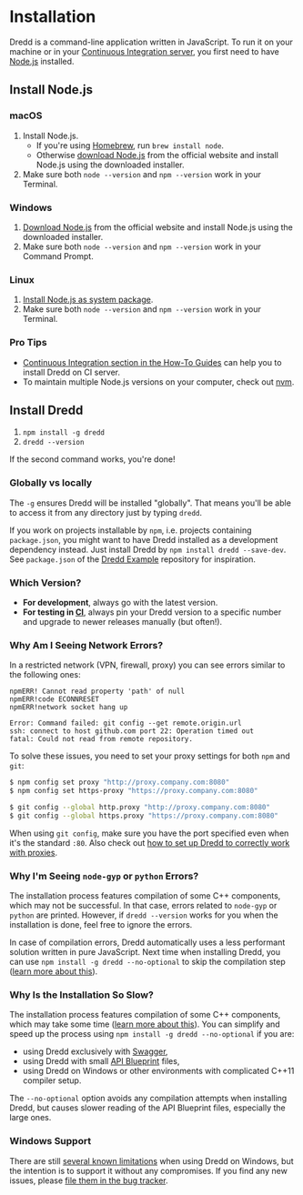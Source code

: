 # Installation

Dredd is a command-line application written in JavaScript. To run it on your machine or in your [Continuous Integration server][CI], you first need to have [Node.js][] installed.

<a name="install-nodejs"></a><!-- legacy MkDocs anchor -->

## Install Node.js

### macOS

1. Install Node.js.
    - If you're using [Homebrew][], run `brew install node`.
    - Otherwise [download Node.js][Download Node.js] from the official website and install Node.js using the downloaded installer.
2. Make sure both `node --version` and `npm --version` work in your Terminal.

### Windows

1. [Download Node.js][] from the official website and install Node.js using the downloaded installer.
2. Make sure both `node --version` and `npm --version` work in your Command Prompt.

### Linux

1. [Install Node.js as system package][].
2. Make sure both `node --version` and `npm --version` work in your Terminal.

### Pro Tips

- [Continuous Integration section in the How-To Guides](how-to-guides.md#continuous-integration) can help you to install Dredd on CI server.
- To maintain multiple Node.js versions on your computer, check out [nvm][].

## Install Dredd

1. `npm install -g dredd`
2. `dredd --version`

If the second command works, you're done!

### Globally vs locally

The `-g` ensures Dredd will be installed "globally". That means you'll be able to access it from any directory just by typing `dredd`.

If you work on projects installable by `npm`, i.e. projects containing `package.json`, you might want to have Dredd installed as a development dependency instead. Just install Dredd by `npm install dredd --save-dev`. See `package.json` of the [Dredd Example][] repository for inspiration.

### Which Version?

- **For development**, always go with the latest version.
- **For testing in [CI][]**, always pin your Dredd version to a specific number and upgrade to newer releases manually (but often!).

### Why Am I Seeing Network Errors?

In a restricted network (VPN, firewall, proxy) you can see errors similar to the following ones:

```text
npmERR! Cannot read property 'path' of null
npmERR!code ECONNRESET
npmERR!network socket hang up
```

```text
Error: Command failed: git config --get remote.origin.url
ssh: connect to host github.com port 22: Operation timed out
fatal: Could not read from remote repository.
```

To solve these issues, you need to set your proxy settings for both `npm` and `git`:

```sh
$ npm config set proxy "http://proxy.company.com:8080"
$ npm config set https-proxy "https://proxy.company.com:8080"

$ git config --global http.proxy "http://proxy.company.com:8080"
$ git config --global https.proxy "https://proxy.company.com:8080"
```

When using `git config`, make sure you have the port specified even
when it's the standard `:80`. Also check out
[how to set up Dredd to correctly work with proxies][Dredd Proxy].

### Why I'm Seeing `node-gyp` or `python` Errors?

The installation process features compilation of some C++ components, which may not be successful. In that case, errors related to `node-gyp` or `python` are printed. However, if `dredd --version` works for you when the installation is done, feel free to ignore the errors.

In case of compilation errors, Dredd automatically uses a less performant solution written in pure JavaScript. Next time when installing Dredd, you can use `npm install -g dredd --no-optional` to skip the compilation step ([learn more about this][C++11 vs JS]).

### Why Is the Installation So Slow?

The installation process features compilation of some C++ components, which may take some time ([learn more about this][C++11 vs JS]). You can simplify and speed up the process using `npm install -g dredd --no-optional` if you are:

- using Dredd exclusively with [Swagger][],
- using Dredd with small [API Blueprint][] files,
- using Dredd on Windows or other environments with complicated C++11 compiler setup.

The `--no-optional` option avoids any compilation attempts when installing Dredd, but causes slower reading of the API Blueprint files, especially the large ones.

### Windows Support

There are still [several known limitations][Windows Issues] when using Dredd on Windows, but the intention is to support it without any compromises. If you find any new issues, please [file them in the bug tracker][New Issue].


[API Blueprint]: https://apiblueprint.org/
[Swagger]: https://swagger.io/

[CoffeeScript]: http://coffeescript.org/
[CI]: how-to-guides.md#continuous-integration

[Windows Issues]: https://github.com/apiaryio/dredd/issues?utf8=%E2%9C%93&q=is%3Aissue%20is%3Aopen%20label%3AWindows%20
[New Issue]: https://github.com/apiaryio/dredd/issues/new

[Homebrew]: https://brew.sh/
[Node.js]: https://nodejs.org/en/
[nvm]: https://github.com/creationix/nvm
[Download Node.js]: https://nodejs.org/en/download/
[Install Node.js as system package]: https://nodejs.org/en/download/package-manager/

[C++11 vs JS]: contributing.md#compiled-vs-pure-javascript
[Dredd Proxy]: how-it-works.md#using-http-s-proxy
[Dredd Example]: https://github.com/apiaryio/dredd-example/
